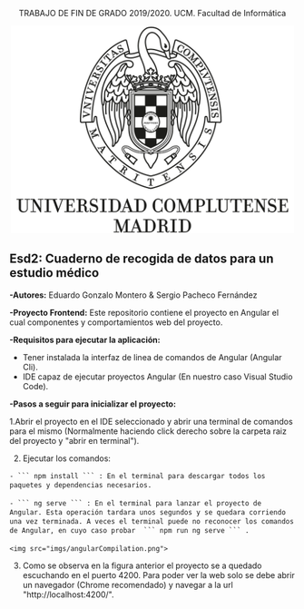 
<p align="center">
  TRABAJO DE FIN DE GRADO 2019/2020. UCM. Facultad de Informática 
</p>

<p align="center">
  <img src="imgs/logo_UCM.jpg" width="500">
</p>


## Esd2: Cuaderno de recogida de datos para un estudio médico

**-Autores:** Eduardo Gonzalo Montero & Sergio Pacheco Fernández

**-Proyecto Frontend:** Este repositorio contiene el proyecto en Angular el cual componentes y comportamientos web del proyecto.

**-Requisitos para ejecutar la aplicación:**
  - Tener instalada la interfaz de linea de comandos de Angular (Angular Cli).
  - IDE capaz de ejecutar proyectos Angular (En nuestro caso Visual Studio Code).
  
**-Pasos a seguir para inicializar el proyecto:**

  1.Abrir el proyecto en el IDE seleccionado y abrir una terminal de comandos para el mismo (Normalmente haciendo click derecho sobre la carpeta raiz del proyecto y "abrir en terminal").

  2. Ejecutar los comandos:  
                                                          
    - ``` npm install ``` : En el terminal para descargar todos los paquetes y dependencias necesarios.

    - ``` ng serve ``` : En el terminal para lanzar el proyecto de Angular. Esta operación tardara unos segundos y se quedara corriendo una vez terminada. A veces el terminal puede no reconocer los comandos de Angular, en cuyo caso probar  ``` npm run ng serve ``` .
     
    <img src="imgs/angularCompilation.png">

    
  3. Como se observa en la figura anterior el proyecto se a quedado escuchando en el puerto 4200. Para poder ver la web solo se debe abrir un navegador (Chrome recomendado) y navegar a la url "http://localhost:4200/".


